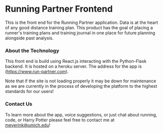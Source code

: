 # Running Partner Frontend
This is the front end for the Running Partner application. Data is at the heart of any good distance training plan. This product has the goal of placing a runner's training plans and training journal in one place for future planning alongside past analysis. 

### About the Technology
This front end is build using React.js interacting with the Python-Flask backend. It is hosted on a heroku server. The address for the app is (https://www.run-partner.com).

Note that if the site is not loading properly it may be down for maintenance as we are currently in the process of developing the platform to the highest standards for our users!

### Contact Us
To learn more about the app, voice suggestions, or just chat about running, code, or Harry Potter please feel free to contact me at meyerink@umich.edu!